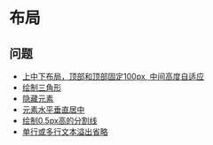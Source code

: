 # 布局

## 问题

- [上中下布局，顶部和顶部固定100px, 中间高度自适应]()
- [绘制三角形]()
- [隐藏元素]()
- [元素水平垂直居中]()
- [绘制0.5px高的分割线]()
- [单行或多行文本溢出省略]()
